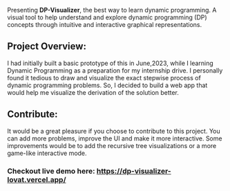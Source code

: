 Presenting **DP-Visualizer**, the best way to learn dynamic programming. A visual tool to help understand and explore dynamic programming (DP) concepts through intuitive and interactive graphical representations.

## Project Overview:
I had initially built a basic prototype of this in June,2023, while I learning Dynamic Programming as a preparation for my internship drive. I personally found it tedious to draw and visualize the exact stepwise process of dynamic programming problems. So, I decided to build a web app that would help me visualize the derivation of the solution better.



## Contribute:
It would be a great pleasure if you choose to contribute to this project. You can add more problems, improve the UI and make it more interactive. Some improvements would be to add the recursive tree visualizations or a more game-like interactive mode.


### Checkout live demo here: https://dp-visualizer-lovat.vercel.app/
